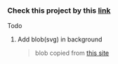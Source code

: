 ### Check this project by this [link](https://19-7-23-tailwind-background-image.vercel.app/)

Todo

1.  Add blob(svg) in background
    > blob copied from [this site](https://fffuel.co/bbblurry/)

